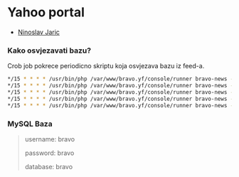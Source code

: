 # Yahoo portal #

* [Ninoslav Jaric](https://www.jaric.online/)

### Kako osvjezavati bazu? ###

Crob job pokrece periodicno skriptu koja osvjezava bazu iz feed-a.

```bash
*/15 * * * * /usr/bin/php /var/www/bravo.yf/console/runner bravo-news -c science
*/15 * * * * /usr/bin/php /var/www/bravo.yf/console/runner bravo-news -c tech
*/15 * * * * /usr/bin/php /var/www/bravo.yf/console/runner bravo-news -c world
*/15 * * * * /usr/bin/php /var/www/bravo.yf/console/runner bravo-news -c politics
*/15 * * * * /usr/bin/php /var/www/bravo.yf/console/runner bravo-news -c health

```

### MySQL Baza ###

> username: bravo
>
> password: bravo
>
> database: bravo